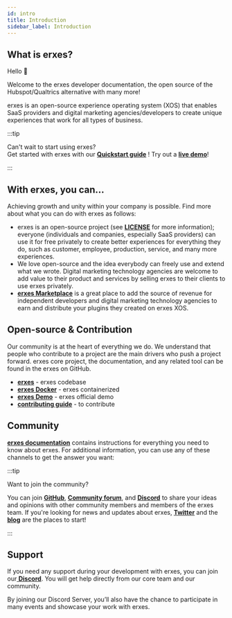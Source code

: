 ```yaml
---
id: intro
title: Introduction
sidebar_label: Introduction
---
```


## What is erxes?

Hello 👋

Welcome to the erxes developer documentation, the open source of the Hubspot/Qualtrics alternative with many more!

erxes is an open-source experience operating system (XOS) that enables SaaS providers and digital marketing agencies/developers to create unique experiences that work for all types of business.

:::tip

Can't wait to start using erxes?  
Get started with erxes with our <a href="https://www.erxes.org/introduction/introduction/" >**Quickstart guide**</a> ! Try out a <a href="https://xosdemo.erxes.io/" target="_blank">**live demo**</a>!

:::

## With erxes, you can...

Achieving growth and unity within your company is possible. Find more about what you can do with erxes as follows:

- erxes is an open-source project (see <a href="https://github.com/erxes/erxes/blob/master/LICENSE.md" target="_blank">**LICENSE**</a> for more information); everyone (individuals and companies, especially SaaS providers) can use it for free privately to create better experiences for everything they do, such as customer, employee, production, service, and many more experiences.
- We love open-source and the idea everybody can freely use and extend what we wrote. Digital marketing technology agencies are welcome to add value to their product and services by selling erxes to their clients to use erxes privately.
- **<a href="https://erxes.io/marketplace" target="_blank">erxes Marketplace</a>** is a great place to add the source of revenue for independent developers and digital marketing technology agencies to earn and distribute your plugins they created on erxes XOS.

## Open-source & Contribution

Our community is at the heart of everything we do. We understand that people who contribute to a project are the main drivers who push a project forward. erxes core project, the documentation, and any related tool can be found in the erxes on GitHub.

- **<a href="https://github.com/erxes/erxes" target="_blank">erxes</a>** - erxes codebase
- **<a href="https://www.erxes.org/installation/docker" target="_blank">erxes Docker</a>** - erxes containerized
- **<a href="https://xosdemo.erxes.io/" target="_blank">erxes Demo</a>** - erxes official demo
- **<a href="https://www.erxes.org/contribute/overview" target="_blank">contributing guide</a>** - to contribute

## Community

**<a href="https://docs.erxes.io/introduction/introduction" target="_blank](https://docs.erxes.io/introduction/introduction)">erxes documentation</a>** contains instructions for everything you need to know about erxes. For additional information, you can use any of these channels to get the answer you want:

:::tip

Want to join the community?

You can join <a href="https://github.com/erxes/erxes" target="_blank">**GitHub**</a>, <a href="https://github.com/erxes/erxes/discussions" >**Community forum**</a>, and <a href="https://discord.com/invite/aaGzy3gQK5" >**Discord**</a> to share your ideas and opinions with other community members and members of the erxes team. If you're looking for news and updates about erxes, <a href="https://twitter.com/erxesHQ" target="_blank">**Twitter**</a> and the <a href="https://erxes.io/blog" target="_blank">**blog**</a> are the places to start!

:::

## Support

If you need any support during your development with erxes, you can join our<a href="https://discord.com/invite/aaGzy3gQK5" > **Discord**</a>. You will get help directly from our core team and our community.

By joining our Discord Server, you’ll also have the chance to participate in many events and showcase your work with erxes.
